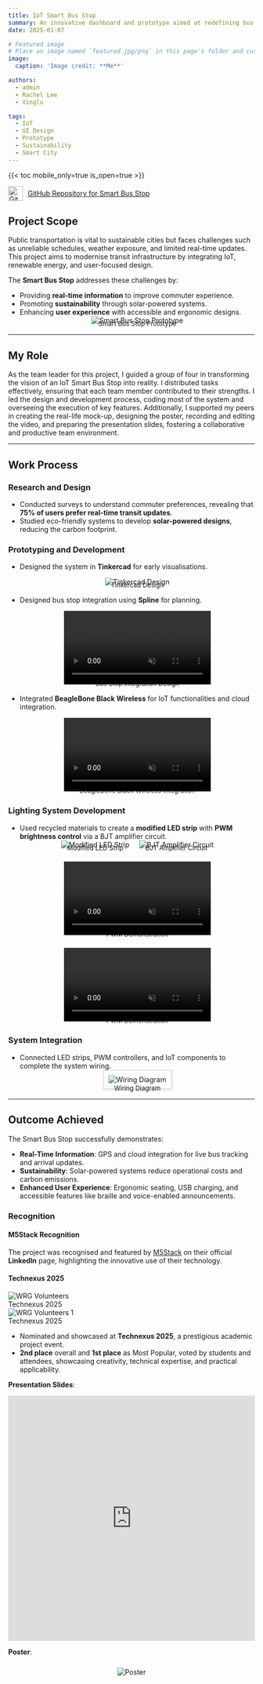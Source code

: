 ```yaml
---
title: IoT Smart Bus Stop
summary: An innovative dashboard and prototype aimed at redefining bus stop functionality through IoT and sustainability.
date: 2025-01-07

# Featured image
# Place an image named `featured.jpg/png` in this page's folder and customise its options here.
image:
  caption: 'Image credit: **Me**'

authors:
  - admin
  - Rachel Lee
  - Xinglu

tags:
  - IoT 
  - UI Design
  - Prototype
  - Sustainability
  - Smart City
---
```



{{< toc mobile_only=true is_open=true >}}

<a href="https://github.com/Cayden2606/Smart-Bus-Stop" style="display: flex; align-items: center;" target="_blank">
  <img src="https://github.githubassets.com/images/modules/logos_page/GitHub-Mark.png" alt="GitHub Logo" style="width: 30px; margin-right: 10px;">
  GitHub Repository for Smart Bus Stop
</a>

<!-- ## Story

Public transportation is vital to sustainable cities but faces challenges like unreliable schedules, weather exposure, and limited real-time updates. The **Smart Bus Stop** combines IoT, renewable energy, and user-focused design to overcome these issues, modernising transit infrastructure.

## Objectives

- **Real-Time Information**: Equip commuters with live bus tracking and arrival updates.
- **Sustainability**: Use solar energy for powering lights, displays, and utilities.
- **Enhanced User Experience**: Include interactive, weatherproof screens and ergonomic seating.

## Research Insights

- **Real-Time Updates**: 75% of commuters prefer live transit data for better journey planning.
- **Eco-Friendly Design**: Solar-powered systems reduce carbon footprints and costs.
- **Accessibility**: Voice support and braille features ensure inclusivity for all users.

## Project Overview

<div style="text-align: center;">
  <img src="Media/busprototype.jpeg" alt="Wiring Diagram" style="max-width: 100%; height: auto;">
  <div style="font-size: small; margin-top: -10px;">Smart Bus Stop Prototype</div>
</div>

## Key Features:

1. **Real-Time Tracking**: Displays bus locations and arrival times using GPS and cloud integration.
2. **Solar Power**: Provides sustainable energy for lighting, displays, and charging ports.
3. **Interactive Displays**: Offers route information, nearby services, and emergency contacts.
4. **Passenger Comfort**: Includes weatherproof shelters, ergonomic seating, and USB charging.
5. **Accessibility**: Voice-enabled announcements and braille support for differently-abled users.

## Video Demonstration  
{{< youtube nPJaNwRcq4I >}}

## Presentation Slides
<iframe src="https://docs.google.com/presentation/d/e/2PACX-1vQpztXXnkCvELb5wkHIPZOLc66UXb9YU94gcP-CCiEdJXxIL-WexqyYuXI0xBXN_4dLi2h4tWSFRWtJ/embed?start=false&loop=false&delayms=3000" frameborder="0" width="100%" height="500px" allowfullscreen="true" mozallowfullscreen="true" webkitallowfullscreen="true"></iframe>

## Poster
<div style="text-align: center;">
  <img src="poster.png" alt="poster" style="max-width: 100%; height: auto; padding: 10px;">
</div>

## Planning Stages
<div style="display: flex; flex-wrap: wrap; justify-content: center; gap: 20px;">
  <div style="text-align: center;">
    <img src="Media/tinkercad.png" alt="Tinkercad Design" style="max-width: 100%; height: auto;">
    <div style="font-size: small; margin-top: -10px;">Tinkercad Design</div>
  </div>
  <div style="text-align: center;">
    <video autoplay loop muted style="max-width: 100%; height: auto;">
      <source src="Media/busmodel.mp4" type="video/mp4">
      Your browser does not support the video tag.
    </video>
    <div style="font-size: small; margin-top: -10px;">Design Overview</div>
  </div>
  <div style="text-align: center;">
    <video autoplay loop muted style="max-width: 100%; height: auto;">
      <source src="Media/BBBWs.mp4" type="video/mp4">
      Your browser does not support the video tag.
    </video>
    <div style="font-size: small; margin-top: -10px;">BeagleBone Black Wireless with clicks</div>
  </div>
</div>


## Lighting System

- **Modified LED Strip**: Uses recycled light filters from a Huawei Nova 3i screen.
- **PWM Control**: Adjusts brightness dynamically via a BJT amplifier circuit.

<div style="display: flex; flex-wrap: wrap; justify-content: center; gap: 20px; margin-top: 20px;">
  <div style="text-align: center;">
    <img src="Media/Lighting.jpeg" alt="Modified LED Strip" style="max-width: 100%; height: auto;">
    <div style="font-size: small; margin-top: -10px;">Modified LED Strip</div>
  </div>
  <div style="text-align: center;">
    <img src="Media/Circuit.jpg" alt="BJT Amplifier Circuit" style="max-width: 100%; height: auto;">
    <div style="font-size: small; margin-top: -10px;">BJT Amplifier Circuit</div>
  </div>
  <div style="text-align: center;">
    <video autoplay loop muted style="max-width: 100%; height: auto;">
      <source src="Media/PWM.mp4" type="video/mp4">
      Your browser does not support the video tag.
    </video>
    <div style="font-size: small; margin-top: -10px;">PWM Demostration</div>
  </div>
    <div style="text-align: center;">
    <video autoplay loop muted style="max-width: 100%; height: auto;">
      <source src="Media/PWM2.mp4" type="video/mp4">
      Your browser does not support the video tag.
    </video>
    <div style="font-size: small; margin-top: -10px;">PWM Demostration</div>
  </div>

## Wiring and System Integration

The wiring system connects the LED strip, PWM controller, BJT amplifier and other Clicks for seamless operation.

<div style="text-align: center;">
  <img src="Media/wiring.jpg" alt="Wiring Diagram" style="max-width: 100%; height: auto; border: 1px solid #ccc; padding: 10px; box-shadow: 2px 2px 5px rgba(0, 0, 0, 0.1);">
</div>


-->

## **Project Scope**
Public transportation is vital to sustainable cities but faces challenges such as unreliable schedules, weather exposure, and limited real-time updates. This project aims to modernise transit infrastructure by integrating IoT, renewable energy, and user-focused design.

The **Smart Bus Stop** addresses these challenges by:
- Providing **real-time information** to improve commuter experience.
- Promoting **sustainability** through solar-powered systems.
- Enhancing **user experience** with accessible and ergonomic designs.
  <div style="text-align: center;">
    <img src="Media/busprototype.jpeg" alt="Smart Bus Stop Prototype" style="max-width: 100%; height: auto;">
    <div style="font-size: small; margin-top: -10px;">Smart Bus Stop Prototype</div>
  </div>

---

## **My Role**
As the team leader for this project, I guided a group of four in transforming the vision of an IoT Smart Bus Stop into reality. I distributed tasks effectively, ensuring that each team member contributed to their strengths. I led the design and development process, coding most of the system and overseeing the execution of key features. Additionally, I supported my peers in creating the real-life mock-up, designing the poster, recording and editing the video, and preparing the presentation slides, fostering a collaborative and productive team environment.
<!-- - Designing the **system architecture** to integrate IoT components, solar power, and user-centric features.
- Conducting **research** to align the design with commuter needs and environmental sustainability.
- Developing the **lighting system** with modified LED strips and a PWM-controlled brightness system.
- Overseeing the **prototyping process**, including wiring and system integration. -->
---

## **Work Process**

### **Research and Design**
- Conducted surveys to understand commuter preferences, revealing that **75% of users prefer real-time transit updates**.
- Studied eco-friendly systems to develop **solar-powered designs**, reducing the carbon footprint.

### **Prototyping and Development**
- Designed the system in **Tinkercad** for early visualisations.
  <div style="text-align: center;">
    <img src="Media/tinkercad.png" alt="Tinkercad Design" style="max-width: 100%; height: auto;">
    <div style="font-size: small; margin-top: -10px;">Tinkercad Design</div>
  </div>
- Designed bus stop integration using **Spline** for planning.
    <div style="text-align: center;">
    <video autoplay loop muted style="max-width: 100%; height: auto;">
      <source src="Media/busmodel.mp4" type="video/mp4">
      Your browser does not support the video tag.
    </video>
    <div style="font-size: small; margin-top: -10px;">Bus Stop Integration Design</div>
  </div>

- Integrated **BeagleBone Black Wireless** for IoT functionalities and cloud integration.
  <div style="text-align: center;">
    <video autoplay loop muted style="max-width: 100%; height: auto;">
      <source src="Media/BBBWs.mp4" type="video/mp4">
      Your browser does not support the video tag.
    </video>
    <div style="font-size: small; margin-top: -10px;">BeagleBone Black Wireless Integration</div>
  </div>

### **Lighting System Development**
- Used recycled materials to create a **modified LED strip** with **PWM brightness control** via a BJT amplifier circuit.
  <div style="display: flex; flex-wrap: wrap; justify-content: center; gap: 20px;">
    <div style="text-align: center;">
      <img src="Media/Lighting.jpeg" alt="Modified LED Strip" style="max-width: 100%; height: auto;">
      <div style="font-size: small; margin-top: -10px;">Modified LED Strip</div>
    </div>
    <div style="text-align: center;">
      <img src="Media/Circuit.jpg" alt="BJT Amplifier Circuit" style="max-width: 100%; height: auto;">
      <div style="font-size: small; margin-top: -10px;">BJT Amplifier Circuit</div>
    </div>
    <div style="text-align: center;">
      <video autoplay loop muted style="max-width: 100%; height: auto;">
        <source src="Media/PWM.mp4" type="video/mp4">
        Your browser does not support the video tag.
      </video>
      <div style="font-size: small; margin-top: -10px;">PWM Demonstration</div>
    </div>
    <div style="text-align: center;">
      <video autoplay loop muted style="max-width: 100%; height: auto;">
        <source src="Media/PWM2.mp4" type="video/mp4">
        Your browser does not support the video tag.
      </video>
      <div style="font-size: small; margin-top: -10px;">PWM Demonstration</div>
    </div>
  </div>

### **System Integration**
- Connected LED strips, PWM controllers, and IoT components to complete the system wiring.
  <div style="text-align: center;">
    <img src="Media/wiring.jpg" alt="Wiring Diagram" style="max-width: 100%; height: auto; border: 1px solid #ccc; padding: 10px; box-shadow: 2px 2px 5px rgba(0, 0, 0, 0.1);">
    <div style="font-size: small; margin-top: -10px;">Wiring Diagram</div>
  </div>

---

## **Outcome Achieved**
The Smart Bus Stop successfully demonstrates:
- **Real-Time Information**: GPS and cloud integration for live bus tracking and arrival updates.
- **Sustainability**: Solar-powered systems reduce operational costs and carbon emissions.
- **Enhanced User Experience**: Ergonomic seating, USB charging, and accessible features like braille and voice-enabled announcements.

### Recognition
#### **M5Stack Recognition** 
The project was recognised and featured by [M5Stack](https://www.linkedin.com/posts/m5stack_projectspotlight-tof-pir-activity-7255070732387254273-CgfR/?utm_source=share&utm_medium=member_desktop) on their official **LinkedIn** page, highlighting the innovative use of their technology.


#### **Technexus 2025**
<div class="grid grid-cols-2 gap-4">
    <div class="flex flex-col items-center">
      <img src="technexus.jpg" alt="WRG Volunteers" class="w-32 h-auto">
      <div class="text-sm text-gray-700 dark:text-gray-300">Technexus 2025</div>
    </div>
    <div class="flex flex-col items-center">
      <img src="technexus.png" alt="WRG Volunteers 1" class="w-32 h-auto">
      <div class="text-sm text-gray-700 dark:text-gray-300">Technexus 2025</div>
    </div>
</div>

- Nominated and showcased at **Technexus 2025**, a prestigious academic project event.
- **2nd place** overall and **1st place** as Most Popular, voted by students and attendees, showcasing creativity, technical expertise, and practical applicability.

**Presentation Slides**:
  <iframe src="https://docs.google.com/presentation/d/e/2PACX-1vQpztXXnkCvELb5wkHIPZOLc66UXb9YU94gcP-CCiEdJXxIL-WexqyYuXI0xBXN_4dLi2h4tWSFRWtJ/embed?start=false&loop=false&delayms=3000" frameborder="0" width="100%" height="500px" allowfullscreen="true" mozallowfullscreen="true" webkitallowfullscreen="true"></iframe>

**Poster**:
  <div style="text-align: center;">
    <img src="poster.png" alt="Poster" style="max-width: 100%; height: auto; padding: 10px;">
  </div>